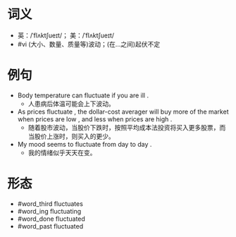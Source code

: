 # 词义
- 英：/ˈflʌktʃueɪt/； 美：/ˈflʌktʃueɪt/
- #vi (大小、数量、质量等)波动；(在…之间)起伏不定
# 例句
- Body temperature can fluctuate if you are ill .
	- 人患病后体温可能会上下波动。
- As prices fluctuate , the dollar-cost averager will buy more of the market when prices are low , and less when prices are high .
	- 随着股市波动，当股价下跌时，按照平均成本法投资将买入更多股票，而当股价上涨时，则买入的更少。
- My mood seems to fluctuate from day to day .
	- 我的情绪似乎天天在变。
# 形态
- #word_third fluctuates
- #word_ing fluctuating
- #word_done fluctuated
- #word_past fluctuated
